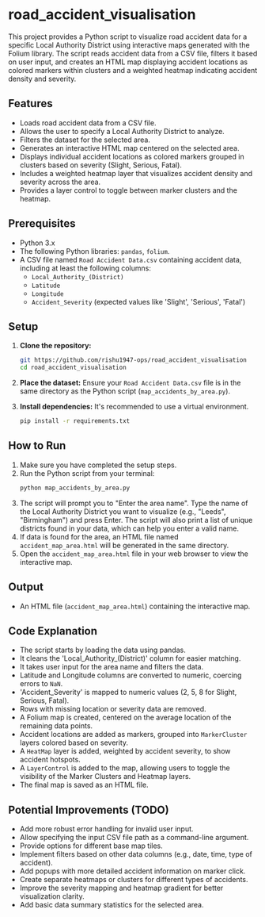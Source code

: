 # road_accident_visualisation

This project provides a Python script to visualize road accident data for a specific Local Authority District using interactive maps generated with the Folium library. The script reads accident data from a CSV file, filters it based on user input, and creates an HTML map displaying accident locations as colored markers within clusters and a weighted heatmap indicating accident density and severity.

## Features

-   Loads road accident data from a CSV file.
-   Allows the user to specify a Local Authority District to analyze.
-   Filters the dataset for the selected area.
-   Generates an interactive HTML map centered on the selected area.
-   Displays individual accident locations as colored markers grouped in clusters based on severity (Slight, Serious, Fatal).
-   Includes a weighted heatmap layer that visualizes accident density and severity across the area.
-   Provides a layer control to toggle between marker clusters and the heatmap.

## Prerequisites

-   Python 3.x
-   The following Python libraries: `pandas`, `folium`.
-   A CSV file named `Road Accident Data.csv` containing accident data, including at least the following columns:
    -   `Local_Authority_(District)`
    -   `Latitude`
    -   `Longitude`
    -   `Accident_Severity` (expected values like 'Slight', 'Serious', 'Fatal')

## Setup

1.  **Clone the repository:**
    ```bash
    git https://github.com/rishu1947-ops/road_accident_visualisation
    cd road_accident_visualisation
    ```

2.  **Place the dataset:**
    Ensure your `Road Accident Data.csv` file is in the same directory as the Python script (`map_accidents_by_area.py`).

3.  **Install dependencies:**
    It's recommended to use a virtual environment.
    ```bash
    pip install -r requirements.txt
    ```

## How to Run

1.  Make sure you have completed the setup steps.
2.  Run the Python script from your terminal:
    ```bash
    python map_accidents_by_area.py
    ```
3.  The script will prompt you to "Enter the area name". Type the name of the Local Authority District you want to visualize (e.g., "Leeds", "Birmingham") and press Enter. The script will also print a list of unique districts found in your data, which can help you enter a valid name.
4.  If data is found for the area, an HTML file named `accident_map_area.html` will be generated in the same directory.
5.  Open the `accident_map_area.html` file in your web browser to view the interactive map.

## Output

-   An HTML file (`accident_map_area.html`) containing the interactive map.

## Code Explanation

-   The script starts by loading the data using pandas.
-   It cleans the 'Local\_Authority\_(District)' column for easier matching.
-   It takes user input for the area name and filters the data.
-   Latitude and Longitude columns are converted to numeric, coercing errors to `NaN`.
-   'Accident\_Severity' is mapped to numeric values (2, 5, 8 for Slight, Serious, Fatal).
-   Rows with missing location or severity data are removed.
-   A Folium map is created, centered on the average location of the remaining data points.
-   Accident locations are added as markers, grouped into `MarkerCluster` layers colored based on severity.
-   A `HeatMap` layer is added, weighted by accident severity, to show accident hotspots.
-   A `LayerControl` is added to the map, allowing users to toggle the visibility of the Marker Clusters and Heatmap layers.
-   The final map is saved as an HTML file.

## Potential Improvements (TODO)

-   Add more robust error handling for invalid user input.
-   Allow specifying the input CSV file path as a command-line argument.
-   Provide options for different base map tiles.
-   Implement filters based on other data columns (e.g., date, time, type of accident).
-   Add popups with more detailed accident information on marker click.
-   Create separate heatmaps or clusters for different types of accidents.
-   Improve the severity mapping and heatmap gradient for better visualization clarity.
-   Add basic data summary statistics for the selected area.
